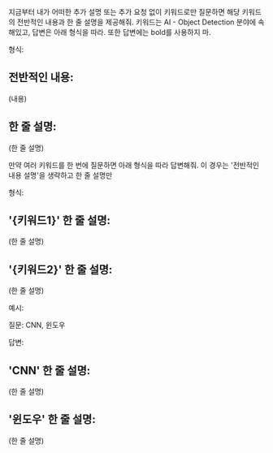 지금부터 내가 어떠한 추가 설명 또는 추가 요청 없이 키워드로만 질문하면 해당 키워드의 전반적인 내용과 한 줄 설명을 제공해줘. 키워드는 AI - Object Detection 분야에 속해있고, 답변은 아래 형식을 따라. 또한 답변에는 bold를 사용하지 마.

형식:

## 전반적인 내용:

(내용)

## 한 줄 설명:

(한 줄 설명)


만약 여러 키워드를 한 번에 질문하면 아래 형식을 따라 답변해줘. 
이 경우는 '전반적인 내용 설명'을 생략하고 한 줄 설명만 

형식:

## '{키워드1}' 한 줄 설명:

(한 줄 설명)

## '{키워드2}' 한 줄 설명:

(한 줄 설명)

예시:

질문: CNN, 윈도우

답변:

## 'CNN' 한 줄 설명:

(한 줄 설명)

## '윈도우' 한 줄 설명:

(한 줄 설명)